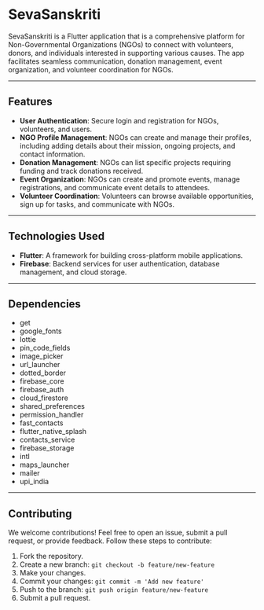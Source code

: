 # SevaSanskriti

SevaSanskriti is a Flutter application that is a comprehensive platform for Non-Governmental Organizations (NGOs) to connect with volunteers, donors, and individuals interested in supporting various causes. The app facilitates seamless communication, donation management, event organization, and volunteer coordination for NGOs.

---
## Features
- **User Authentication**: Secure login and registration for NGOs, volunteers, and users.
- **NGO Profile Management**: NGOs can create and manage their profiles, including adding details about their mission, ongoing projects, and contact information.
- **Donation Management**: NGOs can list specific projects requiring funding and track donations received.
- **Event Organization**: NGOs can create and promote events, manage registrations, and communicate event details to attendees.
- **Volunteer Coordination**: Volunteers can browse available opportunities, sign up for tasks, and communicate with NGOs.

---
## Technologies Used
- **Flutter**: A framework for building cross-platform mobile applications.
- **Firebase**: Backend services for user authentication, database management, and cloud storage.

---
## Dependencies

- get
- google_fonts
- lottie
- pin_code_fields
- image_picker
- url_launcher
- dotted_border
- firebase_core
- firebase_auth
- cloud_firestore
- shared_preferences
- permission_handler
- fast_contacts
- flutter_native_splash
- contacts_service
- firebase_storage
- intl
- maps_launcher
- mailer
- upi_india

---
## Contributing

We welcome contributions! Feel free to open an issue, submit a pull request, or provide feedback. Follow these steps to contribute:

1. Fork the repository.
2. Create a new branch: `git checkout -b feature/new-feature`
3. Make your changes.
4. Commit your changes: `git commit -m 'Add new feature'`
5. Push to the branch: `git push origin feature/new-feature`
6. Submit a pull request.
